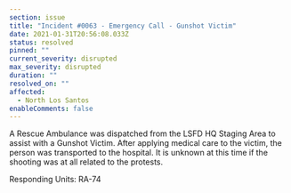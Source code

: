 ```yaml
---
section: issue
title: "Incident #0063 - Emergency Call - Gunshot Victim"
date: 2021-01-31T20:56:08.033Z
status: resolved
pinned: ""
current_severity: disrupted
max_severity: disrupted
duration: ""
resolved_on: ""
affected:
  - North Los Santos
enableComments: false
---
```

A Rescue Ambulance was dispatched from the LSFD HQ Staging Area to assist with a Gunshot Victim. After applying medical care to the victim, the person was transported to the hospital. It is unknown at this time if the shooting was at all related to the protests.

Responding Units: RA-74